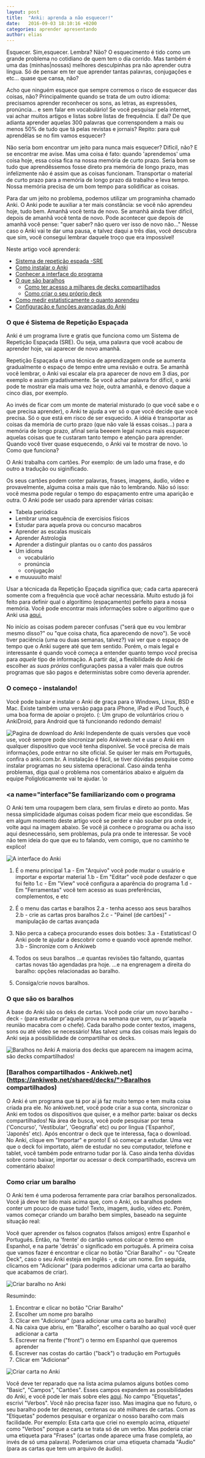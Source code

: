 ```yaml
---
layout: post
title:  "Anki: aprenda a não esquecer!"
date:   2016-09-03 18:10:16 +0200
categories: aprender apresentando
author: elias
---
```



Esquecer. Sim,esquecer. Lembra? Não? O esquecimento é tido como um grande problema no cotidiano de quem 
tem o dia corrido. Mas também é uma das (minhas|nossas) melhores desculpinhas pra não aprender outra língua.
Só de pensar em ter que aprender tantas palavras, conjugações e etc... quase que cansa, não?

Acho que ninguém esquece que sempre corremos o risco de esquecer das coisas, não?
Principalmente quando se trata de um outro idioma: precisamos aprender reconhecer os sons, as letras, 
as expressões, pronúncia... e sem falar em vocabulário! Se você pesquisar pela internet, vai achar muitos 
artigos e listas sobre listas de frequência. 
E daí? De que adianta aprender aquelas 300 palavras que correnspondem a  mais ou menos 50% de tudo que tá 
pelas revistas e jornais?
Repito: para quê aprendêlas se no fim vamos esquecer?

Não seria bom encontrar um jeito para nunca mais esquecer? Difícil, não? E se encontrar me avise.
Mas uma coisa é fato: quando 'aprendemos' uma coisa hoje, essa coisa fica na nossa
memória de curto prazo. Seria bom se tudo que aprendêssemos fosse direto pra memória de longo prazo,
mas infelizmente não é assim que as coisas funcionam.
Transportar o material de curto prazo para a memória de longo prazo dá trabalho e leva tempo.
Nossa memória precisa de um bom tempo para solidificar as coisas.

Para dar um jeito no problema, podemos utilizar um programinha chamado Anki.
O Anki pode te auxiliar a ter mais constância: se você não aprendeu hoje, tudo bem. Amanhã você tenta
de novo. Se amanhã ainda tiver difícil, depois de amanhã você tenta de novo. Pode acontecer que
depois de amanhã você pense: "quer saber? não quero ver isso de novo não..."
Nesse caso o Anki vai te dar uma pausa, e talvez daqui a três dias, você descubra que sim, você consegui
lembrar daquele troço que era impossível!

Neste artigo você aprenderá:

* [Sistema de repetição espada -SRE](#sre)
* [Como instalar o Anki](#instalar)
* [Conhecer a interface do programa](#interface)
* [O que são baralhos](#baralhos)
	* [Como ter acesso a milhares de decks compartilhados](#deckscompartilhados)
	* [Como criar o seu próprio deck](#criardeck)
* [Como medir estatisticamente o quanto aprendeu](#estatisticas)
* [Configuração e funções avançadas do Anki](#configs)

### <a name="sre"></a>O que é Sistema de Repetição Espaçada

Anki é um programa livre e gratis que funciona como um Sistema de Repetição Espaçada (SRE). Ou seja, 
uma palavra que você acabou de aprender hoje, vai aparecer de novo amanhã.

Repetição Espaçada é uma técnica de aprendizagem onde se aumenta gradualmente o espaço de tempo entre uma revisão e outra. 
Se amanhã você lembrar, o Anki vai escalar ela pra aparecer de novo em 3 dias, por exemplo e 
assim gradativamente. Se você achar palavra for díficil, o anki pode te mostrar ela mais uma vez hoje, outra amanhã, 
e denovo daque a cinco dias, por exemplo.

Ao invés de ficar com um monte de material misturado (o que você sabe e o que precisa aprender), 
o Anki te ajuda a ver só o que você decide que você precisa. Só o que está em risco de ser esquecido. A idéia 
é transportar as coisas da memória de curto prazo (que não vale lá essas coisas...) para a memória de longo 
prazo, afinal seria beeeem legal nunca mais esquecer aquelas coisas que te custaram tanto tempo e atenção para 
aprender. 
Quando você tiver quase esquecendo, o Anki vai te mostrar de novo. \o
Como que funciona?

O Anki trabalha com cartões. Por exemplo: de um lado uma frase, e do outro a tradução ou siginificado.

Os seus cartões podem conter palavras, frases, imagens, áudio, vídeo e provavelmente, alguma coisa a mais que não to lembrando. Não só isso: você mesma pode regular o tempo do espaçamento entre uma aparição e outra. O Anki pode ser usado para aprender várias coisas:

*  Tabela periódica
*  Lembrar uma sequência de exercisios físicos
*  Estudar para aquela prova ou concurso macabros
*  Aprender as escalas musicais
*  Aprender Astrologia
*  Aprender a distinguir plantas ou o canto dos passáros
*  Um idioma
	*  vocabulário
	*  pronúncia
	*  conjugação
*  e muuuuuito mais!

Usar a técnicada da Repetição Epaçada significa que; cada carta aparecerá somente com a frequência que você achar
necessária.
Muito estudo já foi feito para definir qual o algorítimo (espaçamento) perfeito para a nossa memória. Você pode
encontrar mais informações sobre o algorítimo que o Anki usa [aqui.](http://ankisrs.net/docs/manual.html#what-algorithm)

No início as coisas podem parecer confusas ("será que eu vou lembrar mesmo disso?" ou "que coisa chata, fica
aparecendo de novo"). Se você tiver paciência (uma ou duas semanas, talvez?) vai ver que o espaço de tempo que
o Anki sugere até que tem sentido.
Porém, o mais legal e interessante é quando você começa a entender quanto tempo *você* precisa para *aquele*
tipo de informação.
A partir daí, a flexibilidade do Anki de escolher as *suas prórias* configurações passa a valer mais que
outros programas que são pagos e deterministas sobre como deveria aprender.

### <a name="instalar">O começo - instalando!

Você pode baixar e instalar o Anki de graça para o Windows, Linux, BSD e Mac. Existe também uma versão paga para iPhone, iPad 
e iPod Touch, é uma boa forma de apoiar o projeto. (:
Um grupo de voluntários criou o AnkiDroid, para Android que tá funcionando redondo demais!

![Pagina de download do Anki](/imgs/Anki-download.png)
Independente de quais versões que você use, você sempre pode sincronizar pelo Ankiweb.net e usar o Anki em qualquer
dispositivo que você tenha disponível. 
Se você precisa de mais informações, pode entrar no site oficial. Se quiser ler mais em Português, confira o anki.com.br.
A instalação é fácil, se tiver dúvidas pesquise como instalar programas no seu sistema operacional. Caso ainda 
tenha problemas, diga qual o problema nos comentários abaixo e alguém da equipe Poligloticamente vai te ajudar. \o

### <a name="interface"</a>Se familiarizando com o programa

O Anki tem uma roupagem bem clara, sem firulas e direto ao ponto. Mas nessa simplicidade algumas coisas podem ficar 
meio que escondidas. Se em algum momento deste artigo você se perder e não souber pra onde ir, volte aqui na 
imagem abaixo. Se você já conhece o programa ou acha isso aqui desnecessário, sem problemas, pula pra onde te 
interessar. Se você não tem ideia do que que eu to falando, vem comigo, que no caminho te explico!

![A interface do Anki](/imgs/Anki-interface.png)

1) É o menu principal
	1.a - Em "Arquivo" você pode mudar o usuário e importar e exportar material
	1.b - Em "Editar" você pode desfazer o que foi feito
	1.c - Em "View" você configura a aparência do programa
	1.d - Em "Ferramentas" você tem acesso as suas preferências, complementos, e etc
2) É o menu das cartas e baralhos
	2.a - tenha acesso aos seus baralhos
	2.b - crie as cartas pros baralhos
	2.c - "Painel (de cartões)" - manipulação de cartas avançada
	
3) Não perca a cabeça procurando esses dois botões:
	3.a - Estatísticas! O Anki pode te ajudar a descobrir como e quando você aprende melhor.
	3.b - Sincronize com o Ankiweb

4) Todos os seus baralhos
	...e quantas revisões tão faltando, quantas cartas novas tão agendadas pra hoje.
	...e na engrenagem a direita do baralho: opções relacionadas ao baralho.

5) Consiga/crie novos baralhos.

### <a name="decks"></a>O que são os baralhos

A base do Anki são os deks de cartas. Você pode criar um novo baralho - deck - (para estudar pr'aquela prova na semana que vem, ou pr'aquela
reunião macabra com o chefe). Cada baralho pode conter textos, imagens, sons ou até vídeo se necessário!
Mas talvez uma das coisas mais legais do Anki seja a possibilidade de compartilhar os decks.

![Baralhos no Anki](/imgs/Anki-baralhos.png)
A maioria dos decks que aparecem na imagem acima, são decks compartilhados!

### <a name="deckscompartilhados"></a>[Baralhos compartilhados - Ankiweb.net](https://ankiweb.net/shared/decks/">Baralhos compartilhados)
O Anki é um programa que tá por aí já faz muito tempo e tem muita coisa criada pra ele.
No ankiweb.net, você pode criar a sua conta, sincronizar o Anki em todos os dispositivos que quiser, e a melhor parte: baixar os decks compartilhados!
Na área de busca, você pode pesquisar por tema ('Concurso', 'Vestibular', 'Geografia' etc) ou por língua ('Espanhol', 'Japonês' etc).
Após encontrar o deck que te interessa, faça o download. No Anki, clique em "Importar" e pronto! É só começar a estudar.
Uma vez que o deck foi importato, além de estudar no seu computador, telefone e tablet, você também pode entrarno
tudar por lá.
Caso ainda tenha dúvidas sobre como baixar, importar ou acessar o deck compartilhado, escreva um comentário abaixo!


### <a name="criardeck"></a>Como criar um baralho

O Anki tem é uma poderosa ferramente para criar baralhos personalizados.
Você já deve ter lido mais acima que, com o Anki, os baralhos podem conter um pouco de quase tudo! 
Texto, imagem, áudio, vídeo etc. Porém, vamos começar criando um baralho bem simples, baseado
na seguinte situação real:

Você quer aprender os falsos cognatos (falsos amigos) entre Espanhol e Português. Então, na 'frente' do cartão
vamos colocar o termo em Espanhol, e na parte 'detrás' o significado em português.
A primeira coisa que vamos fazer é encontrar e clicar no botão "Criar Baralho" - ou "Create Deck", caso o seu
Anki esteja em Inglês -, e dar um nome.
Em seguida, clicamos em "Adicionar" (para podermos adicionar uma carta ao baralho que acabamos de criar).

![Criar baralho no Anki](/imgs/Anki-novo-baralho-1.png)

Resumindo:

1) Encontrar e clicar no botão "Criar Baralho"
2) Escolher um nome pro baralho
3) Clicar em "Adicionar" (para adicionar uma carta ao baralho)
4) Na caixa que abriu, em "Baralho", escolher o baralho ao qual você quer adicionar a carta
5) Escrever na frente ("front") o termo em Espanhol que queremos aprender
6) Escrever nas costas do cartão ("back") o tradução em Português
7) Clicar em "Adicionar"

![Criar carta no Anki](/imgs/Anki-nova-carta-1.png)

Você deve ter reparado que na lista acima pulamos alguns botões como "Basic", "Campos", "Cartões". Esses campos 
expandem as possibilidades do Anki, e você pode ler mais sobre eles [aqui]().
No campo "Etiquetas", escrivi "Verbos". Você não precisa fazer isso. Mas imagina que no futuro, o seu baralho pode
ter dezenas, centenas ou até milhares de cartas. Com as "Etiquetas" podemos pesquisar e organizar o nosso baralho
com mais facilidade. Por exemplo:
Esta carta que criei no exemplo acima, *etiquetei* como "Verbos" porque a carta se trata só de um verbo.
Mas poderia criar uma etiqueta para "Frases" (cartas onde aparece uma frase completa, ao invés de só uma palavra).
Poderiamos criar uma etiqueta chamada "Áudio" (para as cartas que tem um arquivo de áudio).

